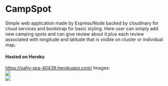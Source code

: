 # CampSpot
<p>Simple web application made by Express/Node backed by cloudinary for cloud services and bootstrap for basic styling. Here user can simply add new camping spots and can give review about it.plus each review associated with longitude and latitude that is visible on cluster or individual map.</p>
<h4>Hosted on Heroku</h4>
<a href="https://salty-sea-40439.herokuapp.com/">https://salty-sea-40439.herokuapp.com/</a>
Images:<br>
<img src="https://res.cloudinary.com/dw0gla16o/image/upload/v1661547986/CampSpots/home_wxj3y1.png"></img></br>
<img src="https://res.cloudinary.com/dw0gla16o/image/upload/v1661547980/CampSpots/campgrounds_m1xrev.png">
